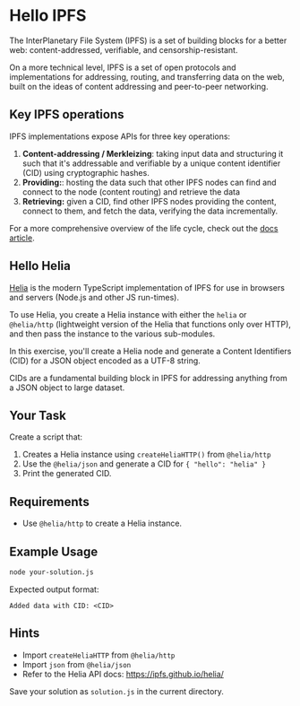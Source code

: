 # Hello IPFS

The InterPlanetary File System (IPFS) is a set of building blocks for a better web: content-addressed, verifiable, and censorship-resistant.

On a more technical level, IPFS is a set of open protocols and implementations for addressing, routing, and transferring data on the web, built on the ideas of content addressing and peer-to-peer networking.

## Key IPFS operations

IPFS implementations expose APIs for three key operations:

1. **Content-addressing / Merkleizing**: taking input data and structuring it such that it's addressable and verifiable by a unique content identifier (CID) using cryptographic hashes.
2. **Providing:**: hosting the data such that other IPFS nodes can find and connect to the node (content routing) and retrieve the data
3. **Retrieving:** given a CID, find other IPFS nodes providing the content, connect to them, and fetch the data, verifying the data incrementally.

For a more comprehensive overview of the life cycle, check out the [docs article](https://docs.ipfs.tech/concepts/lifecycle).

## Hello Helia

[Helia](https://github.com/ipfs/helia/) is the modern TypeScript implementation of IPFS for use in browsers and servers (Node.js and other JS run-times).

To use Helia, you create a Helia instance with either the `helia` or `@helia/http` (lightweight version of the Helia that functions only over HTTP), and then pass the instance to the various sub-modules.

In this exercise, you'll create a Helia node and generate a Content Identifiers (CID) for a JSON object encoded as a UTF-8 string.

CIDs are a fundamental building block in IPFS for addressing anything from a JSON object to large dataset.

## Your Task

Create a script that:

1. Creates a Helia instance using `createHeliaHTTP()` from `@helia/http`
2. Use the `@helia/json` and generate a CID for `{ "hello": "helia" }`
3. Print the generated CID.

## Requirements

- Use `@helia/http` to create a Helia instance.

## Example Usage

```bash
node your-solution.js
```

Expected output format:
```
Added data with CID: <CID>
```

## Hints

- Import `createHeliaHTTP` from `@helia/http`
- Import `json` from `@helia/json`
- Refer to the Helia API docs: https://ipfs.github.io/helia/

Save your solution as `solution.js` in the current directory.